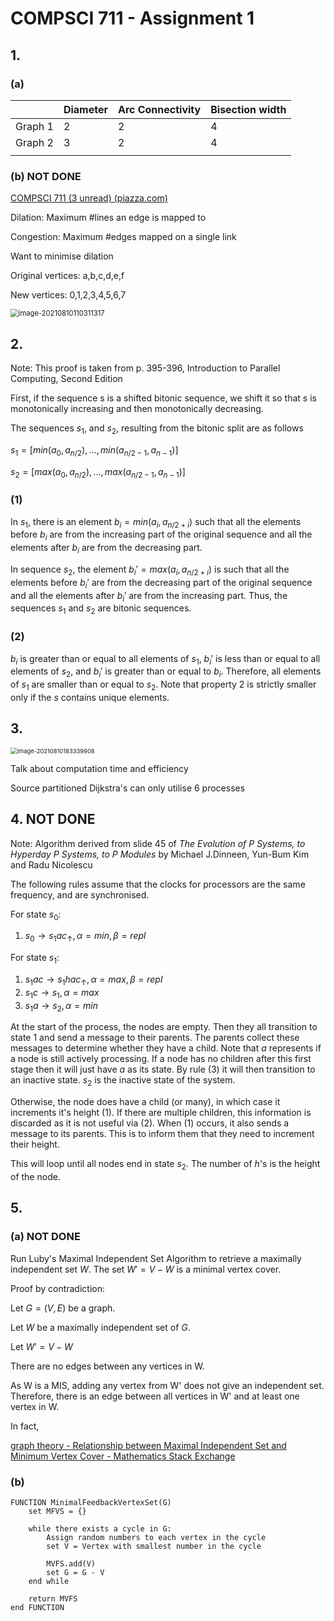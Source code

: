# COMPSCI 711 - Assignment 1

## 1.

### (a)

|         | Diameter | Arc Connectivity | Bisection width |
| ------- | -------- | ---------------- | --------------- |
| Graph 1 | 2        | 2                | 4               |
| Graph 2 | 3        | 2                | 4               |
|         |          |                  |                 |

### (b) NOT DONE

[COMPSCI 711 (3 unread) (piazza.com)](https://piazza.com/class/kr2ysgz46du125?cid=9)

Dilation: Maximum #lines an edge is mapped to

Congestion: Maximum #edges mapped on a single link

Want to minimise dilation



Original vertices: a,b,c,d,e,f

New vertices: 0,1,2,3,4,5,6,7



<img src="C:\Users\aiden\AppData\Roaming\Typora\typora-user-images\image-20210810110311317.png" alt="image-20210810110311317" style="zoom:80%;" />

## 2. 

Note: This proof is taken from p. 395-396, Introduction to Parallel Computing, Second Edition

First, if the sequence s is a shifted bitonic sequence, we shift it so that s is monotonically increasing and then monotonically decreasing.

The sequences $s_1$, and $s_2$, resulting from the bitonic split are as follows

$s_1 = [min(a_0, a_{n/2}),...,min(a_{n/2-1},a_{n-1})]$

$s_2 = [max(a_0, a_{n/2}),...,max(a_{n/2-1},a_{n-1})]$

### (1)

In $s_1$​, there is an element $b_i = min(a_i, a_{n/2+i})$ such that all the elements before $b_i$​ are from the increasing part of the original sequence and all the elements after $b_i$ are from the decreasing part. 

In sequence $s_2$, the element $b_i'=max(a_i,a_{n/2+i})$ is such that all the elements before $b_i'$ are from the decreasing part of the original sequence and all the elements after $b_i'$ are from the increasing part. Thus, the sequences $s_1$ and $s_2$​ are bitonic sequences. 

### (2)

$b_i$ is greater than or equal to all elements of $s_1$, $b_i'$ is less than or equal to all elements of $s_2$, and $b_i'$ is greater than or equal to $b_i$​. Therefore, all elements of $s_1$ are smaller than or equal to $s_2$. Note that property 2 is strictly smaller only if the $s$ contains unique elements.

## 3. 

<img src="C:\Users\aiden\AppData\Roaming\Typora\typora-user-images\image-20210810183339908.png" alt="image-20210810183339908" style="zoom:67%;" />

Talk about computation time and efficiency

Source partitioned Dijkstra's can only utilise 6 processes



## 4. NOT DONE

Note: Algorithm derived from slide 45 of *The Evolution of P Systems, to Hyperday P Systems, to P Modules* by Michael J.Dinneen, Yun-Bum Kim and Radu Nicolescu

The following rules assume that the clocks for processors are the same frequency, and are synchronised.

For state $s_0$:

1. $s_0 \rightarrow s_1ac_{\uparrow}, \alpha=min,\beta=repl$

For state $s_1$:

1. $s_1ac \rightarrow s_1hac_{\uparrow}, \alpha=max,\beta=repl$​
2. $s_1c \rightarrow s_1, \alpha=max$​
3. $s_1a \rightarrow s_2, \alpha=min$

At the start of the process, the nodes are empty. Then they all transition to state 1 and send a message to their parents. The parents collect these messages to determine whether they have a child. Note that $a$ represents if a node is still actively processing. If a node has no children after this first stage then it will just have $a$ as its state. By rule (3) it will then transition to an inactive state. $s_2$ is the inactive state of the system. 

Otherwise, the node does have a child (or many), in which case it increments it's height (1). If there are multiple children, this information is discarded as it is not useful via (2). When (1) occurs, it also sends a message to its parents. This is to inform them that they need to increment their height.

This will loop until all nodes end in state $s_2$. The number of $h$'s is the height of the node.

## 5.

### (a) NOT DONE

Run Luby's Maximal Independent Set Algorithm to retrieve a maximally independent set $W$. The set $W'=V-W$ is a minimal vertex cover.

Proof by contradiction:

Let $G = (V,E)$ be a graph.

Let $W$​​​ be a maximally independent set of $G$.

Let $W'=V-W$

There are no edges between any vertices in W.

As W is a MIS, adding any vertex from W' does not give an independent set. Therefore, there is an edge between all vertices in W' and at least one vertex in W.

In fact,  

[graph theory - Relationship between Maximal Independent Set and Minimum Vertex Cover - Mathematics Stack Exchange](https://math.stackexchange.com/questions/1758900/relationship-between-maximal-independent-set-and-minimum-vertex-cover)

### (b)

```pseudocode
FUNCTION MinimalFeedbackVertexSet(G)
    set MFVS = {}

    while there exists a cycle in G:
        Assign random numbers to each vertex in the cycle
        set V = Vertex with smallest number in the cycle
        
        MVFS.add(V)
        set G = G - V
    end while

    return MVFS
end FUNCTION
```

​	

